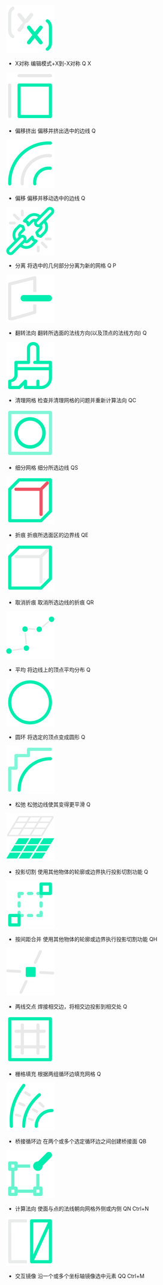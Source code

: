 ![X对称](./res/对称.png ':size=128x128')

+ X对称
  编辑模式+X到-X对称  Q X

![偏移挤出](./res/偏移挤出.png ':size=128x128')

+ 偏移挤出
  偏移并挤出选中的边线  Q

![偏移](./res/偏移移动.png ':size=128x128')

+ 偏移
  偏移并移动选中的边线  Q

![分离](./res/分离.png ':size=128x128')

+ 分离
  将选中的几何部分分离为新的网格  Q  P

![翻转法向](./res/翻转法向.png ':size=128x128')

+ 翻转法向
  翻转所选面的法线方向(以及顶点的法线方向)  Q

![清理网格](./res/清理网格.png ':size=128x128')

+ 清理网格
  检查并清理网格的问题并重新计算法向  QC

![细分网格](./res/细分网格.png ':size=128x128')

+ 细分网格
  细分所选边线  QS

![折痕](./res/轮廓边折痕.png ':size=128x128')

+ 折痕
  折痕所选面区的边界线  QE

![取消折痕](./res/取消折痕.png ':size=128x128')

+ 取消折痕
  取消所选边线的折痕  QR

![平均](./res/平均网格.png ':size=128x128')

+ 平均
  将边线上的顶点平均分布  Q

![圆环](./res/圆环网格.png ':size=128x128')

+ 圆环
  将选定的顶点变成圆形  Q

![松弛](./res/松弛网格.png ':size=128x128')

+ 松弛
  松弛边线使其变得更平滑  Q

![投影切割](./res/投影切割.png ':size=128x128')

+ 投影切割
  使用其他物体的轮廓或边界执行投影切割功能  Q

![按间距合并](./res/按间距合并.png ':size=128x128')

+ 按间距合并
  使用其他物体的轮廓或边界执行投影切割功能  QH

![两线交点](./res/两线交点.png ':size=128x128')

+ 两线交点
  焊接相交边，将相交边投影到相交处  Q

![栅格填充](./res/栅格填充.png ':size=128x128')

+ 栅格填充
  根据两组循环边填充网格  Q

![桥接循环边](./res/桥接循环边.png ':size=128x128')

+ 桥接循环边
  在两个或多个选定循环边之间创建桥接面  QB

![计算法向](./res/计算法向.png ':size=128x128')

+ 计算法向
  使面与点的法线朝向网格外侧或内侧  QN  Ctrl+N

![交互镜像](./res/交互镜像.png ':size=128x128')

+ 交互镜像
  沿一个或多个坐标轴镜像选中元素  QQ  Ctrl+M

